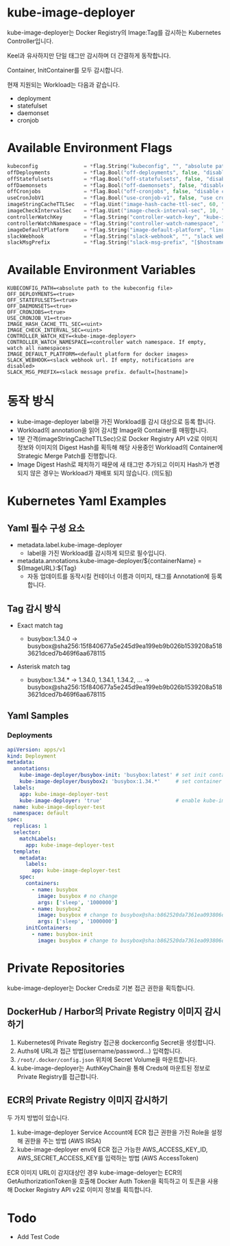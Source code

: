 # kube-image-deployer

kube-image-deployer는 Docker Registry의 Image:Tag를 감시하는 Kubernetes Controller입니다.

Keel과 유사하지만 단일 태그만 감시하며 더 간결하게 동작합니다.

Container, InitContainer를 모두 감시합니다.

현재 지원되는 Workload는 다음과 같습니다.
 * deployment
 * statefulset
 * daemonset
 * cronjob

# Available Environment Flags
```go
kubeconfig               = *flag.String("kubeconfig", "", "absolute path to the kubeconfig file")
offDeployments           = *flag.Bool("off-deployments", false, "disable deployments")
offStatefulsets          = *flag.Bool("off-statefulsets", false, "disable statefulsets")
offDaemonsets            = *flag.Bool("off-daemonsets", false, "disable daemonsets")
offCronjobs              = *flag.Bool("off-cronjobs", false, "disable cronjobs")
useCronJobV1             = *flag.Bool("use-cronjob-v1", false, "use cronjob version v1 instead of v1beta1")
imageStringCacheTTLSec   = *flag.Uint("image-hash-cache-ttl-sec", 60, "image hash cache TTL in seconds")
imageCheckIntervalSec    = *flag.Uint("image-check-interval-sec", 10, "image check interval in seconds")
controllerWatchKey       = *flag.String("controller-watch-key", "kube-image-deployer", "controller watch key")
controllerWatchNamespace = *flag.String("controller-watch-namespace", "", "controller watch namespace. If empty, watch all namespaces")
imageDefaultPlatform     = *flag.String("image-default-platform", "linux/amd64", "default platform for docker images")
slackWebhook             = *flag.String("slack-webhook", "", "slack webhook url. If empty, notifications are disabled")
slackMsgPrefix           = *flag.String("slack-msg-prefix", "[$hostname]", "slack message prefix. default=[hostname]")
```

# Available Environment Variables
```shell
KUBECONFIG_PATH=<absolute path to the kubeconfig file>
OFF_DEPLOYMENTS=<true>
OFF_STATEFULSETS=<true>
OFF_DAEMONSETS=<true>
OFF_CRONJOBS=<true>
USE_CRONJOB_V1=<true>
IMAGE_HASH_CACHE_TTL_SEC=<uint>
IMAGE_CHECK_INTERVAL_SEC=<uint>
CONTROLLER_WATCH_KEY=<kube-image-deployer>
CONTROLLER_WATCH_NAMESPACE=<controller watch namespace. If empty, watch all namespaces>
IMAGE_DEFAULT_PLATFORM=<default platform for docker images>
SLACK_WEBHOOK=<slack webhook url. If empty, notifications are disabled>
SLACK_MSG_PREFIX=<slack message prefix. default=[hostname]>
```

# 동작 방식
* kube-image-deployer label을 가진 Workload를 감시 대상으로 등록 합니다.
* Workload의 annotation을 읽어 감시할 Image와 Container를 매핑합니다.
* 1분 간격(imageStringCacheTTLSec)으로 Docker Registry API v2로 이미지 정보와 이미지의 Digest Hash를 획득해 해당 사용중인 Workload의 Container에 Strategic Merge Patch를 진행합니다.
* Image Digest Hash로 패치하기 때문에 새 태그만 추가되고 이미지 Hash가 변경되지 않은 경우는 Workload가 재배포 되지 않습니다. (의도됨)

# Kubernetes Yaml Examples
## Yaml 필수 구성 요소
* metadata.label.kube-image-deployer
  * label을 가진 Workload를 감시하게 되므로 필수입니다.
* metadata.annotations.kube-image-deployer/\${containerName} = \${ImageURL}:\${Tag}
  * 자동 업데이트를 동작시킬 컨테이너 이름과 이미지, 태그를 Annotation에 등록합니다.

## Tag 감시 방식
* Exact match tag
  * busybox:1.34.0 -> busybox@sha256:15f840677a5e245d9ea199eb9b026b1539208a5183621dced7b469f6aa678115

* Asterisk match tag
  * busybox:1.34.* -> 1.34.0, 1.34.1, 1.34.2, ... -> busybox@sha256:15f840677a5e245d9ea199eb9b026b1539208a5183621dced7b469f6aa678115

## Yaml Samples
### Deployments
```yaml
apiVersion: apps/v1
kind: Deployment
metadata:
  annotations:
    kube-image-deployer/busybox-init: 'busybox:latest' # set init container update
    kube-image-deployer/busybox2: 'busybox:1.34.*'     # set container update
  labels:
    app: kube-image-deployer-test
    kube-image-deployer: 'true'                        # enable kube-image-deployer
  name: kube-image-deployer-test
  namespace: default
spec:
  replicas: 1
  selector:
    matchLabels:
      app: kube-image-deployer-test
  template:
    metadata:
      labels:
        app: kube-image-deployer-test
    spec:
      containers:
        - name: busybox
          image: busybox # no change
          args: ['sleep', '1000000']
        - name: busybox2
          image: busybox # change to busybox@sha:b862520da7361ea093806d292ce355188ae83f21e8e3b2a3ce4dbdba0a230f83
          args: ['sleep', '1000000']
      initContainers:
        - name: busybox-init
          image: busybox # change to busybox@sha:b862520da7361ea093806d292ce355188ae83f21e8e3b2a3ce4dbdba0a230f83
```

# Private Repositories
kube-image-deployer는 Docker Creds로 기본 접근 권한을 획득합니다.

## DockerHub / Harbor의 Private Registry 이미지 감시하기
1. Kubernetes에 Private Registry 접근용 dockerconfig Secret을 생성합니다.
1. Auths에 URL과 접근 방법(username/password...) 입력합니다.
1. ```/root/.docker/config.json``` 위치에 Secret Volume을 마운트합니다.
1. kube-image-deployer는 AuthKeyChain을 통해 Creds에 마운트된 정보로 Private Registry를 접근합니다.

## ECR의 Private Registry 이미지 감시하기
두 가지 방법이 있습니다.
1. kube-image-deployer Service Account에 ECR 접근 권한을 가진 Role을 설정해 권한을 주는 방법 (AWS IRSA)
1. kube-image-deployer env에 ECR 접근 가능한 AWS_ACCESS_KEY_ID, AWS_SECRET_ACCESS_KEY를 입력하는 방법 (AWS AccessToken)

ECR 이미지 URL이 감지대상인 경우 kube-image-deloyer는 ECR의 GetAuthorizationToken을 호출해 Docker Auth Token을 획득하고 이 토큰을 사용해 Docker Registry API v2로 이미지 정보를 획득합니다.

# Todo
* Add Test Code
